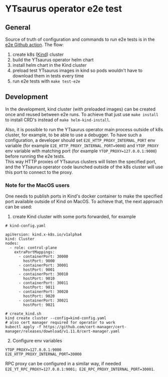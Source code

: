 # YTsaurus operator e2e test

## General
Source of truth of configuration and commands to run e2e tests is in the [e2e Github action](https://github.com/ytsaurus/ytsaurus-k8s-operator/blob/main/.github/workflows/subflow_run_e2e_tests.yaml#L34-L49).
The flow:
1) create k8s ([Kind](https://kind.sigs.k8s.io/)) cluster
2) build the YTsaurus operator helm chart
3) install helm chart in the Kind cluster
4) preload test YTsaurus images in kind so pods wouldn't have to download them in tests every time
5) run e2e tests with `make test-e2e`

## Development
In the development, kind cluster (with preloaded images) can be created once and reused between e2e runs. To achieve that just use `make install` to install CRD's instead of `make helm-kind-install`.

Also, it is possible to run the YTsaurus operator main process outside of k8s cluster, for example, to be able to use a debugger. To have such a configuration, a developer should set `E2E_HTTP_PROXY_INTERNAL_PORT` env variable (for example `E2E_HTTP_PROXY_INTERNAL_PORT=9000`) 
and `YTOP_PROXY` env variable with matching port (for example `YTOP_PROXY=127.0.0.1:9000`) before running the e2e tests.   
This way HTTP proxies of YTsaurus clusters will listen the specified port, and the YTsaurus operator code launched outside of the k8s cluster will use this port to connect to the proxy.

### Note for the MacOS users
One needs to publish ports in Kind's docker container to make the specified port available outside of Kind on MacOS.
To achieve that, the next approach can be used:
1. create Kind cluster with some ports forwarded, for example
```
# kind-config.yaml

apiVersion: kind.x-k8s.io/v1alpha4
kind: Cluster
nodes:
  - role: control-plane
    extraPortMappings:
      - containerPort: 30000
        hostPort: 9000
      - containerPort: 30001
        hostPort: 9001
      - containerPort: 30010
        hostPort: 9010
      - containerPort: 30011
        hostPort: 9011
      - containerPort: 30020
        hostPort: 9020
      - containerPort: 30021
        hostPort: 9021
```
```
# create_kind.sh
kind create cluster --config=kind-config.yaml
# also cert manager required for operator to work
kubectl apply -f https://github.com/cert-manager/cert-manager/releases/download/v1.11.0/cert-manager.yaml
```
2. Configure env variables
```
YTOP_PROXY=127.0.0.1:9000
E2E_HTTP_PROXY_INTERNAL_PORT=30000
```

RPC proxy can be configured in a similar way, if needed `E2E_YT_RPC_PROXY=127.0.0.1:9001; E2E_RPC_PROXY_INTERNAL_PORT=30001`.
